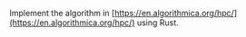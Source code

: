 Implement the algorithm in [https://en.algorithmica.org/hpc/](https://en.algorithmica.org/hpc/) using Rust.